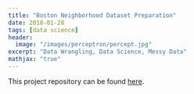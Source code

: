```yaml
---
title: "Boston Neighborhood Dataset Preparation"
date: 2018-01-28
tags: [data science]
header:
  image: "/images/perceptron/percept.jpg"
excerpt: "Data Wrangling, Data Science, Messy Data"
mathjax: "true"
---
```


This project repository can be found [here](https://github.com/Cristinazhang09/Jingru_projects/tree/main/Boston%20Neighborhood%20Dataset%20Preparation).
